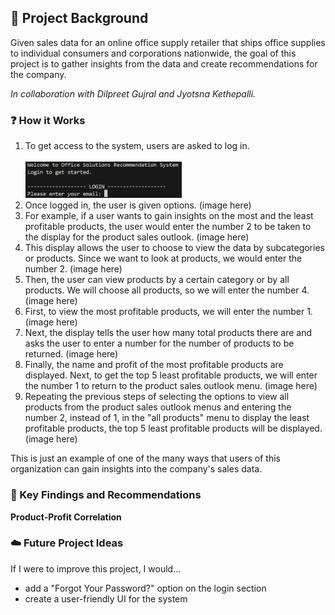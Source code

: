 ## :pushpin: Project Background  
Given sales data for an online office supply retailer that ships office supplies to individual consumers and corporations nationwide, the goal of this project is to gather insights from the data and create recommendations for the company.

<i>In collaboration with Dilpreet Gujral and Jyotsna Kethepalli.</i>  

### :question: How it Works  
1. To get access to the system, users are asked to log in.  
   <br>
   <img src="Images/img-01.png" width="250">
   <br>
3. Once logged in, the user is given options. (image here)    
4. For example, if a user wants to gain insights on the most and the least profitable products, the user would enter the number 2 to be taken to the display for the product sales outlook. (image here)  
5. This display allows the user to choose to view the data by subcategories or products. Since we want to look at products, we would enter the number 2. (image here)  
6. Then, the user can view products by a certain category or by all products. We will choose all products, so we will enter the number 4. (image here)
7. First, to view the most profitable products, we will enter the number 1. (image here)  
8. Next, the display tells the user how many total products there are and asks the user to enter a number for the number of products to be returned. (image here)  
9. Finally, the name and profit of the most profitable products are displayed.  Next, to get the top 5 least profitable products, we will enter the number 1 to return to the product sales outlook menu. (image here)  
10. Repeating the previous steps of selecting the options to view all products from the product sales outlook menus and entering the number 2, instead of 1, in the "all products" menu to display the least profitable products, the top 5 least profitable products will be displayed. (image here)  

This is just an example of one of the many ways that users of this organization can gain insights into the company's sales data.  

### :key: Key Findings and Recommendations  
<b>Product-Profit Correlation</b>  


### :cloud: Future Project Ideas  
If I were to improve this project, I would...    
- add a "Forgot Your Password?" option on the login section
- create a user-friendly UI for the system  


